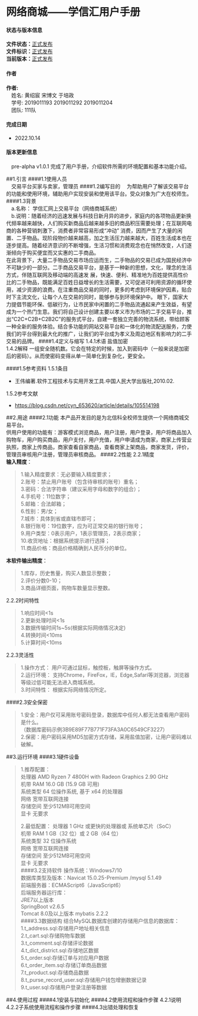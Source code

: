 # 网络商城——学信汇用户手册 #
#### 状态与版本信息 ####
**文件状态：**<u>正式发布</u>  
**文件标识：**<u>正式发布</u>  
**当前版本：**<u>正式发布</u>  
#### 作者 ####
**作者:**  
&emsp;姓名: 黄绍宸 宋博文 于培政  
&emsp;学号: 2019011193 2019011292 2019011204  
&emsp;团队: 111队

#### 完成日期 ####
+ 2022.10.14
#### 版本更新信息 ####
&emsp;pre-alpha v1.0.1 完成了用户手册，介绍软件所需的环境配置和基本功能介绍。

##1.引言
####1.1使用人员  
&emsp;交易平台买家与卖家，管理员
####1.2编写目的
&emsp;为帮助用户了解该交易平台的功能和使用环境，辅助用户实现安装和使用该平台。受众对象为广大在校师生。
####1.3背景  
&emsp;a.名称： 学信汇网上交易平台（网络商城系统）     
&emsp;b.说明：随着经济的迅速发展与科技日新月异的进步，家庭内的各项物品更新换代频率越来越快，人们购买新商品后越来越多旧的商品积压需要处理；在互联网电商的各种营销刺激下，消费者非常容易形成“冲动” 消费，因而产生了大量的闲置、二手物品。现阶段物价越来越高，加之生活压力越来越大，百姓生活成本也在逐步提高。随着经济意识的不断增强，生活习惯和消费观念也在悄然改变，人们逐渐倾向于购买便宜而又实惠的二手商品。  
在此背景下，大量二手物品交易市场应运而生，二手物品的交易已成为国民经济中不可缺少的一部分。二手商品交易平台，是基于一种新的思想，文化，理念的生活方式，伴随互联网及移动端的高速发 展，快速、便利、精准地为百姓提供高性价比的二手物品，既能满足百姓日益增长的生活需要，又可促进可利用资源的循环使用，减少资源的浪费。在注重商品交易的同时，更多的考虑到环境保护因素，贴合时下主流文化，让每个人在交易的同时，能够参与到环境保护中。
眼下，国家大力提倡节能环保、低碳行为，让市民家中闲置的二手物品流通起来产生效益，有望成为一个热门生意。我们将自己设计创建主要以孝义市为市场的二手交易平台，推出“C2C+C2B+C2B2C”的服务式平台，自建一套独立完善的物流系统，带给顾客一种全新的服务体验。结合多功能的网站交易平台和一体化的物流配送服务，力使我们的平台得到最大化的推广，让我们的平台成为孝义及周边地区有影响力的二手交易的品牌。
####1.4定义与缩写
1.4.1术语 盐值加密  
1.4.2解释 一组安全随机数。它会在特定的时候，加入到密码中（一般来说是加密后的密码）。从而使密码变得从单一简单化到复杂化，更安全。 

####1.5参考资料
1.5.1条目  
+ 王伟编著.软件工程技术与实用开发工具.中国人民大学出版社,2010.02.

1.5.2参考文献
+ https://blog.csdn.net/cyn_653620/article/details/105514198

##2.用途
####2.1功能
本产品开发目的是为北信科全校师生提供一个网络商城交易平台。  
供用户使用的功能有：游客模式浏览商品，用户注册，用户登录，用户将商品加入购物车，用户购买商品，用户支付，用户充值，用户申请成为商家，商家上传营业执照，商家上传商品，商家查看自家商品，查看商家上架商品，商家发货，评价，管理员审核用户注册，管理员审核商品。
####2.2性能
2.2.1精度  
**输入精度**：
>1.输入精度要求：无必要输入精度要求；    
>2.账号：禁止用户账号（包含待审核的账号）重名；  
>3.密码：合法字符串（建议采用字母和数字的组合）；  
>4.手机号：11位数字；  
>5.邮箱：合法邮箱；  
>6.性别：男/女；  
>7.城市：具体到省或直辖市即可；  
>8.银行账号：19位数字，应为可正常交易的银行账号；  
>9.用户类型：0表示用户，1表示管理员，2表示商家；  
>10.收货地址：根据系统提示进行选择；  
>11.商品价格：商品价格精确到人民币分的单位。  

**本软件输出精度**：  
>1.库存，历史售量，购买人数显示整数；  
>2.评价分数0-10；  
>3.商品详细页面，购物车数量显示整数。  

2.2.2时间特性  
>1.响应时间<1s  
>2.更新处理时间<1s  
>3.数据传输时间1s~5s(根据实际网络情况决定)  
>4.转换时间<10ms  
>5.计算时间<10ms  

2.2.3灵活性  
>1.操作方式：
>用户可通过鼠标，触控板，触屏等操作方式。  
>2.运行环境：
>支持Chrome，FireFox，IE，Edge,Safari等浏览器，浏览器等级过低可能无法进入商城系统。  
>3.时间特性： 
>根据实际网络情况所定。  

####2.3安全保密
>1.安全：用户仅可采用账号密码登录，数据库中任何人都无法查看用户密码是什么。  
>（数据库密码示例3B9E89F77B771F73FA3A0C6549CF3227）  
>2.保密：用户密码采用MD5加密方式存储，采用盐值加密，让用户密码难以破解。


##3.运行环境
####3.1硬件设备
>1.推荐配置：  
>处理器	AMD Ryzen 7 4800H with Radeon Graphics    2.90 GHz  
>机带 RAM	16.0 GB (15.9 GB 可用)  
>系统类型	64 位操作系统, 基于 x64 的处理器  
>网络	宽带互联网连接  
>存储空间	至少512MB可用空间  
>显卡	无要求  
>
>2.最低配置：
>处理器	1 GHz 或更快的处理器或 系统单芯片（SoC）  
>机带 RAM	1 GB（32 位）或 2 GB（64 位）    
>系统类型	32 位操作系统    
>网络	宽带互联网连接    
>存储空间	至少512MB可用空间    
>显卡	无要求  
####3.2支持软件
>操作系统：Windows7/10  
>数据库类型及版本：Navicat 15.0.25-Premium /mysql 5.1.49  
>前端服务器：ECMAScript6（JavaScript6）  
>后端服务器运行库：  
>JRE7以上版本  
>SpringBoot v2.6.5  
>Tomcat 8.0及以上版本
>mybatis 2.2.2  
####3.3数据结构
>结合MySQL数据库创建的存储用户信息的数据库：  
>1.t_address.sql:存储用户地址相关信息  
>2.t_cart.sql:存储购物车数据  
>3.t_comment.sql:存储评论数据  
>4.t_dict_district.sql:存储地区数据  
>5.t_order.sql:存储订单与对应用户数据  
>6.t_order_item.sql:存储订单商品数据  
>7.t_product.sql:存储商品数据  
>8.t_purse_record_user.sql:存储用户钱包增删数据记录  
>9.t_user.sql:存储用户登录注册等数据  

##4.使用过程
####4.1安装与初始化
####4.2使用流程和操作步骤
4.2.1说明
4.2.2子系统使用流程和操作步骤
####4.3出错处理和恢复


